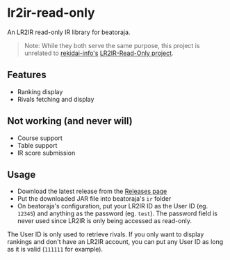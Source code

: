 # lr2ir-read-only

An LR2IR read-only IR library for beatoraja.

> Note: While they both serve the same purpose, this project is unrelated to [rekidai-info's](https://github.com/rekidai-info) [LR2IR-Read-Only project](https://github.com/rekidai-info/LR2IR-Read-Only).

## Features
- Ranking display
- Rivals fetching and display

## Not working (and never will)
- Course support
- Table support
- IR score submission

## Usage
- Download the latest release from the [Releases page](https://github.com/SayakaIsBaka/lr2ir-read-only/releases)
- Put the downloaded JAR file into beatoraja's `ir` folder
- On beatoraja's configuration, put your LR2IR ID as the User ID (eg. `12345`) and anything as the password (eg. `test`). The password field is never used since LR2IR is only being accessed as read-only.

The User ID is only used to retrieve rivals. If you only want to display rankings and don't have an LR2IR account, you can put any User ID as long as it is valid (`111111` for example).